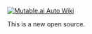 [![Mutable.ai Auto Wiki](https://img.shields.io/badge/Auto_Wiki-Mutable.ai-blue)](https://wiki.mutable.ai/mutableai/lambdas)


This is a new open source.
